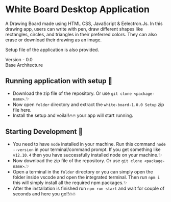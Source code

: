 # White Board Desktop Application

 A Drawing Board made using HTML CSS, JavaScript &amp; Eelectron.Js. 
 In this drawing app, users can write with pen, draw different shapes like rectangles, circles, and triangles in their preferred colors. 
 They can also erase or download their drawing as an image.
 <br>
 
 Setup file of the application is also provided.
 
Version - 0.0  
Base Architecture


## Running application with setup :rocket:
- Download the zip file of the repository. Or use `git clone <package-name>`.:sparkles:
- Now open `folder` directory and extract the `white-board-1.0.0 Setup` zip file here.
- Install the setup and voila!!:fire::fire: your app will start running.


## Starting Development :rocket:

- You need to have `node` installed in your machine. Run this command `node --version` in your terminal/command prompt. If you get something like `v12.10.4` then you have successfully installed node on your machine.:sparkles:
- Now download the zip file of the repository. Or use `git clone <package-name>`.:sparkles:
- Open a terminal in the `folder` directory or you can simply open the folder inside vscode and open the integrated terminal. Then run `npm i` this will simply install all the required npm packages.:sparkles:
- After the installation is finished run `npm run start` and wait for couple of seconds and here you go!!:fire::fire:
